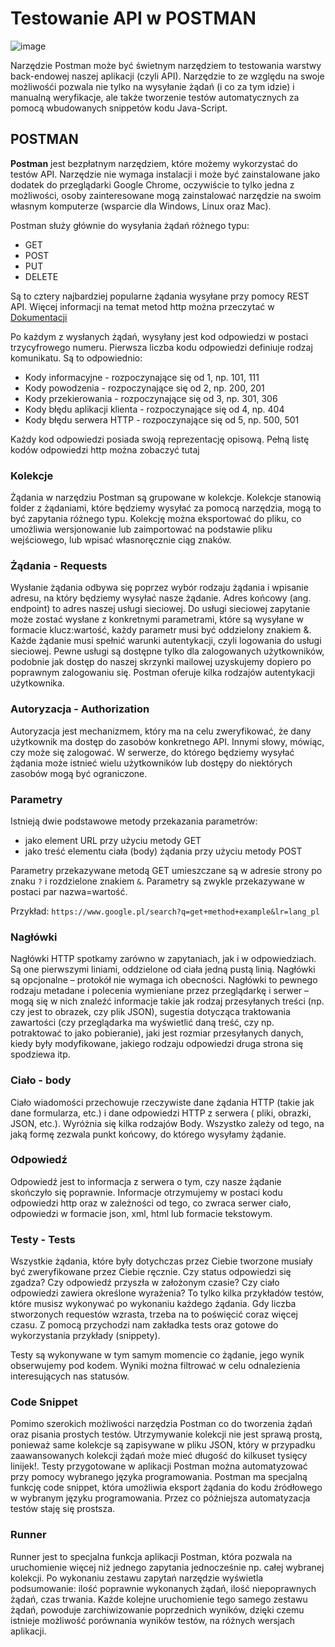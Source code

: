 # Testowanie API w POSTMAN

![image](https://user-images.githubusercontent.com/116351258/229900923-418f1965-35cc-4fa4-8881-f267c44f143c.png)

Narzędzie Postman może być świetnym narzędziem to testowania warstwy back-endowej naszej aplikacji (czyli API). Narzędzie to ze względu na swoje możliwośći pozwala nie tylko na wysyłanie żądań (i co za tym idzie) i manualną weryfikacje, ale także tworzenie testów automatycznych za pomocą wbudowanych snippetów kodu Java-Script.

## POSTMAN
**Postman** jest bezpłatnym narzędziem, które możemy wykorzystać do testów API. Narzędzie nie wymaga instalacji i może być zainstalowane jako dodatek do przeglądarki Google Chrome, oczywiście to tylko jedna z możliwości, osoby zainteresowane mogą zainstalować narzędzie na swoim własnym komputerze (wsparcie dla Windows, Linux oraz Mac).

Postman służy głównie do wysyłania żądań różnego typu:
* GET
* POST
* PUT
* DELETE

Są to cztery najbardziej popularne żądania wysyłane przy pomocy REST API. Więcej informacji na temat metod http można przeczytać w [Dokumentacji](https://developer.mozilla.org/en-US/docs/Web/HTTP/Methods)

Po każdym z wysłanych żądań, wysyłany jest kod odpowiedzi w postaci trzycyfrowego numeru. Pierwsza liczba kodu odpowiedzi definiuje rodzaj komunikatu. Są to odpowiednio:
* Kody informacyjne - rozpoczynające się od 1, np. 101, 111
* Kody powodzenia - rozpoczynające się od 2, np. 200, 201
* Kody przekierowania - rozpoczynające się od 3, np. 301, 306
* Kody błędu aplikacji klienta - rozpoczynające się od 4, np. 404
* Kody błędu serwera HTTP - rozpoczynające się od 5, np. 500, 501

Każdy kod odpowiedzi posiada swoją reprezentację opisową. Pełną listę kodów odpowiedzi http można zobaczyć tutaj

### Kolekcje
Żądania w narzędziu Postman są grupowane w kolekcje. Kolekcje stanowią folder z żądaniami, które będziemy wysyłać za pomocą narzędzia, mogą to być zapytania różnego typu. Kolekcję można eksportować do pliku, co umożliwia wersjonowanie lub zaimportować na podstawie pliku wejściowego, lub wpisać własnoręcznie ciąg znaków.

### Żądania - Requests
Wysłanie żądania odbywa się poprzez wybór rodzaju żądania i wpisanie adresu, na który będziemy wysyłać nasze żądanie. Adres końcowy (ang. endpoint) to adres naszej usługi sieciowej. Do usługi sieciowej zapytanie może zostać wysłane z konkretnymi parametrami, które są wysyłane w formacie klucz:wartość, każdy parametr musi być oddzielony znakiem &.
Każde żądanie musi spełnić warunki autentykacji, czyli logowania do usługi sieciowej. Pewne usługi są dostępne tylko dla zalogowanych użytkowników, podobnie jak dostęp do naszej skrzynki mailowej uzyskujemy dopiero po poprawnym zalogowaniu się. Postman oferuje kilka rodzajów autentykacji użytkownika.

### Autoryzacja - Authorization
Autoryzacja jest mechanizmem, który ma na celu zweryfikować, że dany użytkownik ma dostęp do zasobów konkretnego API. Innymi słowy, mówiąc, czy może się zalogować. W serwerze, do którego będziemy wysyłać żądania może istnieć wielu użytkowników lub dostępy do niektórych zasobów mogą być ograniczone.

### Parametry
Istnieją dwie podstawowe metody przekazania parametrów:
* jako element URL przy użyciu metody GET
* jako treść elementu ciała (body) żądania przy użyciu metody POST

Parametry przekazywane metodą GET umieszczane są w adresie strony po znaku `?` i rozdzielone znakiem `&`. Parametry są zwykle przekazywane w postaci par nazwa=wartość.

Przykład:
`https://www.google.pl/search?q=get+method+example&lr=lang_pl`

### Nagłówki
Nagłówki HTTP spotkamy zarówno w zapytaniach, jak i w odpowiedziach. Są one pierwszymi liniami, oddzielone od ciała jedną pustą linią. Nagłówki są opcjonalne – protokół nie wymaga ich obecności. Nagłówki to pewnego rodzaju metadane i polecenia wymieniane przez przeglądarkę i serwer – mogą się w nich znaleźć informacje takie jak rodzaj przesyłanych treści (np. czy jest to obrazek, czy plik JSON), sugestia dotycząca traktowania zawartości (czy przeglądarka ma wyświetlić daną treść, czy np. potraktować to jako pobieranie), jaki jest rozmiar przesyłanych danych, kiedy były modyfikowane, jakiego rodzaju odpowiedzi druga strona się spodziewa itp.

### Ciało - body
Ciało wiadomości przechowuje rzeczywiste dane żądania HTTP (takie jak dane formularza, etc.) i dane odpowiedzi HTTP z serwera ( pliki, obrazki, JSON, etc.). Wyróżnia się kilka rodzajów Body. Wszystko zależy od tego, na jaką formę zezwala punkt końcowy, do którego wysyłamy żądanie.

### Odpowiedź
Odpowiedź jest to informacja z serwera o tym, czy nasze żądanie skończyło się poprawnie. Informacje otrzymujemy w postaci kodu odpowiedzi http oraz w zależności od tego, co zwraca serwer ciało, odpowiedzi w formacie json, xml, html lub formacie tekstowym.

### Testy - Tests
Wszystkie żądania, które były dotychczas przez Ciebie tworzone musiały być zweryfikowane przez Ciebie ręcznie. Czy status odpowiedzi się zgadza? Czy odpowiedź przyszła w założonym czasie? Czy ciało odpowiedzi zawiera określone wyrażenia? To tylko kilka przykładów testów, które musisz wykonywać po wykonaniu każdego żądania. Gdy liczba stworzonych requestów wzrasta, trzeba na to poświęcić coraz więcej czasu. Z pomocą przychodzi nam zakładka tests oraz gotowe do wykorzystania przykłady (snippety).

Testy są wykonywane w tym samym momencie co żądanie, jego wynik obserwujemy pod kodem. Wyniki można filtrować w celu odnalezienia interesujących nas statusów.

### Code Snippet
Pomimo szerokich możliwości narzędzia Postman co do tworzenia żądań oraz pisania prostych testów. Utrzymywanie kolekcji nie jest sprawą prostą, ponieważ same kolekcje są zapisywane w pliku JSON, który w przypadku zaawansowanych kolekcji żądań może mieć długość do kilkuset tysięcy linijek!. Testy przygotowane w aplikacji Postman można automatyzować przy pomocy wybranego języka programowania. Postman ma specjalną funkcję code snippet, która umożliwia eksport żądania do kodu źródłowego w wybranym języku programowania. Przez co późniejsza automatyzacja testów staję się prostsza.

### Runner
Runner jest to specjalna funkcja aplikacji Postman, która pozwala na uruchomienie więcej niż jednego zapytania jednocześnie np. całej wybranej kolekcji. Po wykonaniu zestawu zapytań narzędzie wyświetla podsumowanie: ilość poprawnie wykonanych żądań, ilość niepoprawnych żądań, czas trwania. Każde kolejne uruchomienie tego samego zestawu żądań, powoduje zarchiwizowanie poprzednich wyników, dzięki czemu istnieje możliwość porównania wyników testów, na różnych wersjach aplikacji.
